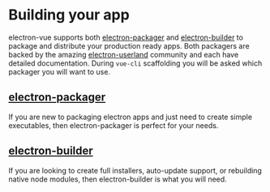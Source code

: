 # Building your app

electron-vue supports both [electron-packager](https://github.com/electron-userland/electron-packager) and [electron-builder](https://github.com/electron-userland/electron-builder) to package and distribute your production ready apps. Both packagers are backed by the amazing [electron-userland](https://github.com/electron-userland) community and each have detailed documentation. During `vue-cli` scaffolding you will be asked which packager you will want to use.

## [electron-packager](using-electron-packager.md)

If you are new to packaging electron apps and just need to create simple executables, then electron-packager is perfect for your needs.

## [electron-builder](using-electron-builder.md)

If you are looking to create full installers, auto-update support, or rebuilding native node modules, then electron-builder is what you will need.


